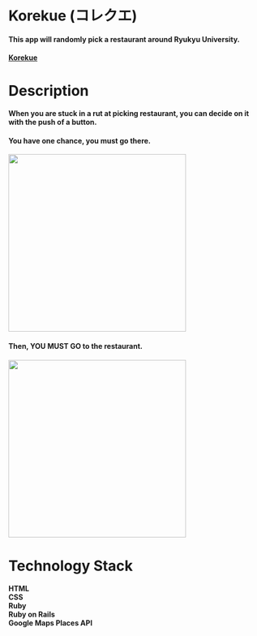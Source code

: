 # Korekue (コレクエ)
#### This app will randomly pick a restaurant around Ryukyu University.
#### [Korekue](https://korekuee.herokuapp.com)

# Description
#### When you are stuck in a rut at picking restaurant, you can decide on it with the push of a button. 
#### You have one chance, you must go there.<br>
<img  height="350px" src="https://user-images.githubusercontent.com/96585163/181755366-1870464e-bc02-449e-82ab-ee3581d5aa45.png" /><br>
#### Then, YOU MUST GO to the restaurant.
<img  height="350px" src="https://user-images.githubusercontent.com/96585163/181757481-ea683e59-4364-4d6d-b88f-a96cee3b3140.png" />

# Technology Stack
#### HTML<br>CSS<br>Ruby<br>Ruby on Rails<br>Google Maps Places API
